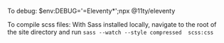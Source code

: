 To debug: $env:DEBUG='=Eleventy*';npx @11ty/eleventy

To compile scss files: With Sass installed locally, navigate to the root of  
the site directory and run `sass --watch --style compressed  scss:css`